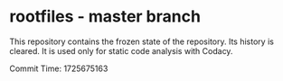 # rootfiles - master branch

This repository contains the frozen state of the repository.
Its history is cleared. It is used only for static code
analysis with Codacy.

Commit Time: 1725675163